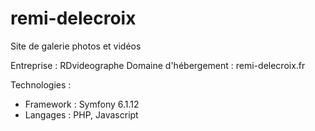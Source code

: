 # remi-delecroix
Site de galerie photos et vidéos 

Entreprise : RDvideographe
Domaine d'hébergement : remi-delecroix.fr

Technologies : 
  * Framework : Symfony 6.1.12
  * Langages : PHP, Javascript
